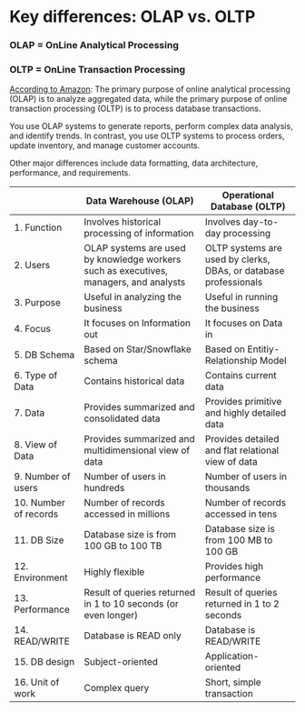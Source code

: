 # Key differences: OLAP vs. OLTP

### OLAP = OnLine Analytical Processing

### OLTP = OnLine Transaction Processing

[According to Amazon](https://aws.amazon.com/compare/the-difference-between-olap-and-oltp/#:~:text=OLAP%20databases%20store%20data%20in,focus%20on%20one%20data%20aspect.):
The primary purpose of online analytical processing (OLAP) 
is to analyze aggregated data, while the primary purpose of 
online transaction processing (OLTP) is to process database 
transactions.

You use OLAP systems to generate reports, perform complex 
data analysis, and identify trends. In contrast, you use 
OLTP systems to process orders, update inventory, and manage 
customer accounts.

Other major differences include data formatting, 
data architecture, performance, and requirements. 


|                        | Data Warehouse (OLAP)                        | Operational Database (OLTP)               |
| ---------------------- | -------------------------------------------- | ----------------------------------------- |
|  1. Function           |Involves historical processing of information | Involves day-to-day processing            |
|  2. Users              |OLAP systems are used by knowledge workers such as executives, managers, and analysts     | OLTP systems are used by clerks, DBAs, or database professionals |
|  3. Purpose            |Useful in analyzing the business              | Useful in running the business    |
|  4. Focus              |It focuses on Information out                 | It focuses on Data in |
|  5. DB Schema          |Based on Star/Snowflake schema                | Based on Entitiy-Relationship Model |
|  6. Type of Data       |Contains historical data                      | Contains current data |
|  7. Data               |Provides summarized and consolidated data     | Provides primitive and highly detailed data |
|  8. View of Data       |Provides summarized and multidimensional view of data     | Provides detailed and flat relational view of data |
|  9. Number of users    |Number of users in hundreds     | Number of users in thousands |
|  10. Number of records |Number of records accessed in millions     | Number of records accessed in tens |
|  11. DB Size           |Database size is from 100 GB to 100 TB     | Database size is from 100 MB to 100 GB |
|  12. Environment       |Highly flexible                      | Provides high performance|
|  13. Performance       |Result of queries returned in 1 to 10 seconds (or even longer)| Result of queries returned in 1 to 2 seconds |
|  14. READ/WRITE        |Database is READ only     | Database is READ/WRITE |
|  15. DB design         | Subject-oriented         | Application-oriented |
|  16. Unit of work      | Complex query |Short, simple transaction 

